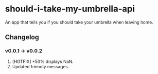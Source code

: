 # should-i-take-my-umbrella-api
An app that tells you if you should take your umbrella when leaving home.

## Changelog

### v0.0.1 -> v0.0.2
1. [HOTFIX] +50% displays NaN.
2. Updated friendly messages.